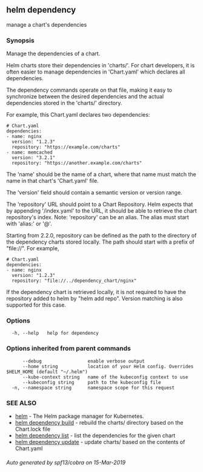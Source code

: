 ## helm dependency

manage a chart's dependencies

### Synopsis


Manage the dependencies of a chart.

Helm charts store their dependencies in 'charts/'. For chart developers, it is
often easier to manage dependencies in 'Chart.yaml' which declares all
dependencies.

The dependency commands operate on that file, making it easy to synchronize
between the desired dependencies and the actual dependencies stored in the
'charts/' directory.

For example, this Chart.yaml declares two dependencies:

    # Chart.yaml
    dependencies:
    - name: nginx
      version: "1.2.3"
      repository: "https://example.com/charts"
    - name: memcached
      version: "3.2.1"
      repository: "https://another.example.com/charts"


The 'name' should be the name of a chart, where that name must match the name
in that chart's 'Chart.yaml' file.

The 'version' field should contain a semantic version or version range.

The 'repository' URL should point to a Chart Repository. Helm expects that by
appending '/index.yaml' to the URL, it should be able to retrieve the chart
repository's index. Note: 'repository' can be an alias. The alias must start
with 'alias:' or '@'.

Starting from 2.2.0, repository can be defined as the path to the directory of
the dependency charts stored locally. The path should start with a prefix of
"file://". For example,

    # Chart.yaml
    dependencies:
    - name: nginx
      version: "1.2.3"
      repository: "file://../dependency_chart/nginx"

If the dependency chart is retrieved locally, it is not required to have the
repository added to helm by "helm add repo". Version matching is also supported
for this case.


### Options

```
  -h, --help   help for dependency
```

### Options inherited from parent commands

```
      --debug                 enable verbose output
      --home string           location of your Helm config. Overrides $HELM_HOME (default "~/.helm")
      --kube-context string   name of the kubeconfig context to use
      --kubeconfig string     path to the kubeconfig file
  -n, --namespace string      namespace scope for this request
```

### SEE ALSO

* [helm](helm.md)	 - The Helm package manager for Kubernetes.
* [helm dependency build](helm_dependency_build.md)	 - rebuild the charts/ directory based on the Chart.lock file
* [helm dependency list](helm_dependency_list.md)	 - list the dependencies for the given chart
* [helm dependency update](helm_dependency_update.md)	 - update charts/ based on the contents of Chart.yaml

###### Auto generated by spf13/cobra on 15-Mar-2019
